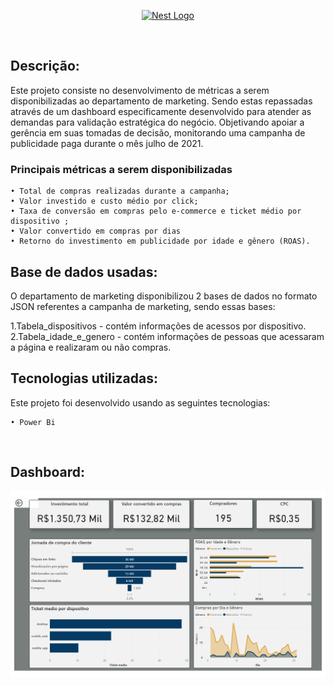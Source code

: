 <p align="center">
  <a href="https://powerbi.microsoft.com/pt-br/" target="blank"><img src="https://ideias.avancadas.info/images/power-bi.png" width="320" alt="Nest Logo" /></a>
</p>
<p align="left">
<a href="https://powerbi.microsoft.com/pt-br/downloads/" target="blank"><img alt="" src="https://img.shields.io/gem/u/12?label=Power%20BI&logo=Power%20BI&style=plastic" /></a>
</p>

## Descrição:

Este projeto consiste no desenvolvimento de métricas a serem disponibilizadas ao departamento de marketing. Sendo estas repassadas através de um dashboard especificamente desenvolvido para atender as demandas para validação estratégica do negócio. Objetivando apoiar a gerência em suas tomadas de decisão, monitorando uma campanha de publicidade paga durante o mês julho de 2021.

 ### Principais métricas a serem disponibilizadas


    • Total de compras realizadas durante a campanha;
    • Valor investido e custo médio por click; 
    • Taxa de conversão em compras pelo e-commerce e ticket médio por dispositivo ;
    • Valor convertido em compras por dias
    • Retorno do investimento em publicidade por idade e gênero (ROAS).
    
   
## Base de dados usadas:    

O departamento de marketing disponibilizou 2 bases de dados no formato JSON referentes a campanha de marketing, sendo essas bases:

1.Tabela_dispositivos - contém informações de acessos por dispositivo.
2.Tabela_idade_e_genero - contém informações de pessoas que acessaram a página e realizaram ou não compras.


## Tecnologias utilizadas:

Este projeto foi desenvolvido usando as seguintes tecnologias:
    
    • Power Bi
  
<p align="left"> 
<a href="https://github.com/imersao-alura/aluraflix/blob/master/LICENSE " target="_blank"><img src="https://img.shields.io/badge/licence-MIT-blue.svg" alt="" /></a> 
</p>

## Dashboard:


<p align="left"> 
<a href="https://raw.githubusercontent.com/guilhermegoesgarcia/Power_BI_marketing/main/resultado_Dashboard.png" target="_blank"><img src="https://raw.githubusercontent.com/guilhermegoesgarcia/Power_BI_marketing/main/resultado_Dashboard.png" alt="" /></a> 
</p>
